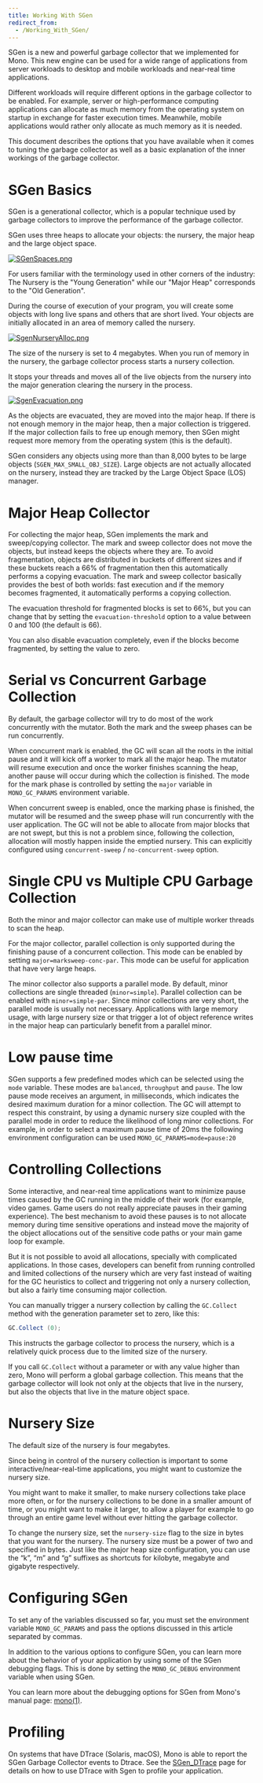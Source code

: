 ```yaml
---
title: Working With SGen
redirect_from:
  - /Working_With_SGen/
---
```


SGen is a new and powerful garbage collector that we implemented for Mono. This new engine can be used for a wide range of applications from server workloads to desktop and mobile workloads and near-real time applications.

Different workloads will require different options in the garbage collector to be enabled. For example, server or high-performance computing applications can allocate as much memory from the operating system on startup in exchange for faster execution times. Meanwhile, mobile applications would rather only allocate as much memory as it is needed.

This document describes the options that you have available when it comes to tuning the garbage collector as well as a basic explanation of the inner workings of the garbage collector.

SGen Basics
===========

SGen is a generational collector, which is a popular technique used by garbage collectors to improve the performance of the garbage collector.

SGen uses three heaps to allocate your objects: the nursery, the major heap and the large object space.

[![SGenSpaces.png](/archived/images/1/15/SGenSpaces.png)](/archived/images/1/15/SGenSpaces.png)

For users familiar with the terminology used in other corners of the industry: The Nursery is the "Young Generation" while our "Major Heap" corresponds to the "Old Generation".

During the course of execution of your program, you will create some objects with long live spans and others that are short lived. Your objects are initially allocated in an area of memory called the nursery.

[![SgenNurseryAlloc.png](/archived/images/4/43/SgenNurseryAlloc.png)](/archived/images/4/43/SgenNurseryAlloc.png)

The size of the nursery is set to 4 megabytes. When you run of memory in the nursery, the garbage collector process starts a nursery collection.

It stops your threads and moves all of the live objects from the nursery into the major generation clearing the nursery in the process.

[![SgenEvacuation.png](/archived/images/5/58/SgenEvacuation.png)](/archived/images/5/58/SgenEvacuation.png)

As the objects are evacuated, they are moved into the major heap. If there is not enough memory in the major heap, then a major collection is triggered. If the major collection fails to free up enough memory, then SGen might request more memory from the operating system (this is the default).

SGen considers any objects using more than than 8,000 bytes to be large objects (`SGEN_MAX_SMALL_OBJ_SIZE`). Large objects are not actually allocated on the nursery, instead they are tracked by the Large Object Space (LOS) manager.

Major Heap Collector
====================

For collecting the major heap, SGen implements the mark and sweep/copying collector. The mark and sweep collector does not move the objects, but instead keeps the objects where they are. To avoid fragmentation, objects are distributed in buckets of different sizes and if these buckets reach a 66% of fragmentation then this automatically performs a copying evacuation. The mark and sweep collector basically provides the best of both worlds: fast execution and if the memory becomes fragmented, it automatically performs a copying collection.

The evacuation threshold for fragmented blocks is set to 66%, but you can change that by setting the `evacuation-threshold` option to a value between 0 and 100 (the default is 66).

You can also disable evacuation completely, even if the blocks become fragmented, by setting the value to zero.

Serial vs Concurrent Garbage Collection
=======================================

By default, the garbage collector will try to do most of the work concurrently with the mutator. Both the mark and the sweep phases can be run concurrently.

When concurrent mark is enabled, the GC will scan all the roots in the initial pause and it will kick off a worker to mark all the major heap. The mutator will resume execution and once the worker finishes scanning the heap, another pause will occur during which the collection is finished. The mode for the mark phase is controlled by setting the `major` variable in `MONO_GC_PARAMS` environment variable.

When concurrent sweep is enabled, once the marking phase is finished, the mutator will be resumed and the sweep phase will run concurrently with the user application. The GC will not be able to allocate from major blocks that are not swept, but this is not a problem since, following the collection, allocation will mostly happen inside the emptied nursery. This can explicitly configured using `concurrent-sweep` / `no-concurrent-sweep` option.

Single CPU vs Multiple CPU Garbage Collection
=============================================

Both the minor and major collector can make use of multiple worker threads to scan the heap.

For the major collector, parallel collection is only supported during the finishing pause of a concurrent collection. This mode can be enabled by setting `major=marksweep-conc-par`. This mode can be useful for application that have very large heaps.

The minor collector also supports a parallel mode. By default, minor collections are single threaded (`minor=simple`). Parallel collection can be enabled with `minor=simple-par`. Since minor collections are very short, the parallel mode is usually not necessary. Applications with large memory usage, with large nursery size or that trigger a lot of object reference writes in the major heap can particularly benefit from a parallel minor.

Low pause time
==============

SGen supports a few predefined modes which can be selected using the `mode` variable. These modes are `balanced`, `throughput` and `pause`. The low pause mode receives an argument, in milliseconds, which indicates the desired maximum duration for a minor collection. The GC will attempt to respect this constraint, by using a dynamic nursery size coupled with the parallel mode in order to reduce the likelihood of long minor collections. For example, in order to select a maximum pause time of 20ms the following environment configuration can be used `MONO_GC_PARAMS=mode=pause:20`

Controlling Collections
=======================

Some interactive, and near-real time applications want to minimize pause times caused by the GC running in the middle of their work (for example, video games. Game users do not really appreciate pauses in their gaming experience). The best mechanism to avoid these pauses is to not allocate memory during time sensitive operations and instead move the majority of the object allocations out of the sensitive code paths or your main game loop for example.

But it is not possible to avoid all allocations, specially with complicated applications. In those cases, developers can benefit from running controlled and limited collections of the nursery which are very fast instead of waiting for the GC heuristics to collect and triggering not only a nursery collection, but also a fairly time consuming major collection.

You can manually trigger a nursery collection by calling the `GC.Collect` method with the generation parameter set to zero, like this:

``` csharp
GC.Collect (0);
```

This instructs the garbage collector to process the nursery, which is a relatively quick process due to the limited size of the nursery.

If you call `GC.Collect` without a parameter or with any value higher than zero, Mono will perform a global garbage collection. This means that the garbage collector will look not only at the objects that live in the nursery, but also the objects that live in the mature object space.

Nursery Size
============

The default size of the nursery is four megabytes.

Since being in control of the nursery collection is important to some interactive/near-real-time applications, you might want to customize the nursery size.

You might want to make it smaller, to make nursery collections take place more often, or for the nursery collections to be done in a smaller amount of time, or you might want to make it larger, to allow a player for example to go through an entire game level without ever hitting the garbage collector.

To change the nursery size, set the `nursery-size` flag to the size in bytes that you want for the nursery. The nursery size must be a power of two and specified in bytes. Just like the major heap size configuration, you can use the “k”, “m” and “g” suffixes as shortcuts for kilobyte, megabyte and gigabyte respectively.

Configuring SGen
================

To set any of the variables discussed so far, you must set the environment variable `MONO_GC_PARAMS` and pass the options discussed in this article separated by commas.

In addition to the various options to configure SGen, you can learn more about the behavior of your application by using some of the SGen debugging flags. This is done by setting the `MONO_GC_DEBUG` environment variable when using SGen.

You can learn more about the debugging options for SGen from Mono's manual page: [mono(1)](http://docs.go-mono.com/?link=man%3amono(1)).

Profiling
=========

On systems that have DTrace (Solaris, macOS), Mono is able to report the SGen Garbage Collector events to Dtrace. See the [SGen_DTrace](/docs/advanced/garbage-collector/sgen/dtrace) page for details on how to use DTrace with Sgen to profile your application.

